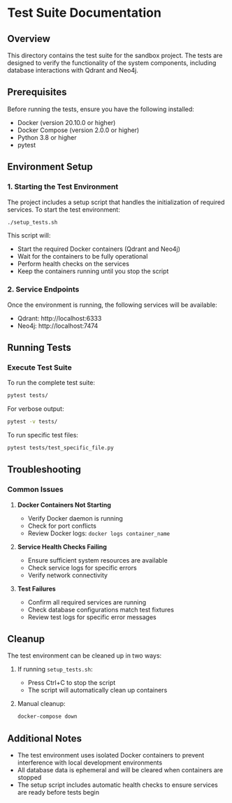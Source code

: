 # Test Suite Documentation

## Overview
This directory contains the test suite for the sandbox project. The tests are designed to verify the functionality of the system components, including database interactions with Qdrant and Neo4j.

## Prerequisites
Before running the tests, ensure you have the following installed:
- Docker (version 20.10.0 or higher)
- Docker Compose (version 2.0.0 or higher)
- Python 3.8 or higher
- pytest

## Environment Setup

### 1. Starting the Test Environment
The project includes a setup script that handles the initialization of required services. To start the test environment:

```bash
./setup_tests.sh
```

This script will:
- Start the required Docker containers (Qdrant and Neo4j)
- Wait for the containers to be fully operational
- Perform health checks on the services
- Keep the containers running until you stop the script

### 2. Service Endpoints
Once the environment is running, the following services will be available:
- Qdrant: http://localhost:6333
- Neo4j: http://localhost:7474

## Running Tests

### Execute Test Suite
To run the complete test suite:
```bash
pytest tests/
```

For verbose output:
```bash
pytest -v tests/
```

To run specific test files:
```bash
pytest tests/test_specific_file.py
```

## Troubleshooting

### Common Issues

1. **Docker Containers Not Starting**
   - Verify Docker daemon is running
   - Check for port conflicts
   - Review Docker logs: `docker logs container_name`

2. **Service Health Checks Failing**
   - Ensure sufficient system resources are available
   - Check service logs for specific errors
   - Verify network connectivity

3. **Test Failures**
   - Confirm all required services are running
   - Check database configurations match test fixtures
   - Review test logs for specific error messages

## Cleanup

The test environment can be cleaned up in two ways:

1. If running `setup_tests.sh`:
   - Press Ctrl+C to stop the script
   - The script will automatically clean up containers

2. Manual cleanup:
   ```bash
   docker-compose down
   ```

## Additional Notes
- The test environment uses isolated Docker containers to prevent interference with local development environments
- All database data is ephemeral and will be cleared when containers are stopped
- The setup script includes automatic health checks to ensure services are ready before tests begin